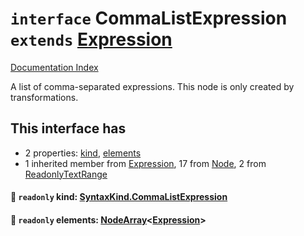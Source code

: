 # `interface` CommaListExpression `extends` [Expression](../interface.Expression/README.md)

[Documentation Index](../README.md)

A list of comma-separated expressions. This node is only created by transformations.

## This interface has

- 2 properties:
[kind](#-readonly-kind-syntaxkindcommalistexpression),
[elements](#-readonly-elements-nodearrayexpression)
- 1 inherited member from [Expression](../interface.Expression/README.md), 17 from [Node](../interface.Node/README.md), 2 from [ReadonlyTextRange](../interface.ReadonlyTextRange/README.md)


#### 📄 `readonly` kind: [SyntaxKind.CommaListExpression](../enum.SyntaxKind/README.md#commalistexpression--355)



#### 📄 `readonly` elements: [NodeArray](../interface.NodeArray/README.md)\<[Expression](../interface.Expression/README.md)>



